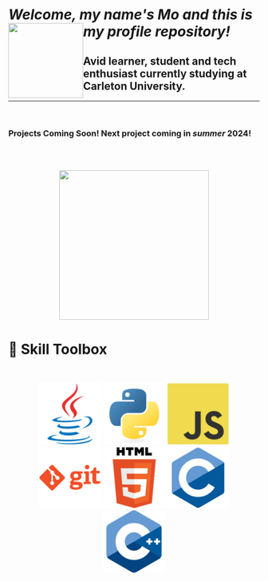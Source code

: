# **_Welcome, my name's Mo and this is my profile repository!_**<img src="https://github.com/mo100saad/mo100saad/assets/59495355/a3ceeadf-6cae-4fce-8a26-6c5812aeba1c" width="150" height="150" align="left">
<p>
  
## Avid learner, student and tech enthusiast currently studying at Carleton University.
  </p>
  
---

<br>

### Projects Coming Soon! Next project coming in **_summer_** 2024!
<br><br>
<p align="center">
<img src="https://github.com/mo100saad/mo100saad/assets/15622146/0c4ed428-9d71-47b5-a9fe-a369a943b575" width="300" height="300">
</p>

# 🧰 Skill Toolbox
<br>
<p align="center">
<img src="https://raw.githubusercontent.com/devicons/devicon/6910f0503efdd315c8f9b858234310c06e04d9c0/icons/java/java-original.svg" width="125" height="125">
<img src="https://raw.githubusercontent.com/devicons/devicon/6910f0503efdd315c8f9b858234310c06e04d9c0/icons/python/python-original.svg" width="125" height="125">
<img src="https://raw.githubusercontent.com/devicons/devicon/6910f0503efdd315c8f9b858234310c06e04d9c0/icons/javascript/javascript-original.svg" width="125" height="125">
<img src="https://raw.githubusercontent.com/devicons/devicon/6910f0503efdd315c8f9b858234310c06e04d9c0/icons/git/git-plain-wordmark.svg" width="125" height="125">
<img src="https://raw.githubusercontent.com/devicons/devicon/6910f0503efdd315c8f9b858234310c06e04d9c0/icons/html5/html5-original-wordmark.svg" width="125" height="125">
<img src="https://raw.githubusercontent.com/devicons/devicon/6910f0503efdd315c8f9b858234310c06e04d9c0/icons/c/c-original.svg" width="125" height="125">
<img src="https://raw.githubusercontent.com/devicons/devicon/6910f0503efdd315c8f9b858234310c06e04d9c0/icons/cplusplus/cplusplus-original.svg" width="125" height="125">
</p>
